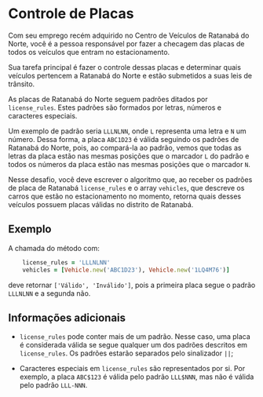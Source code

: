 # Controle de Placas

Com seu emprego recém adquirido no Centro de Veículos de Ratanabá do Norte, você é a pessoa responsável por fazer a checagem das placas de todos os veículos que entram no estacionamento.

Sua tarefa principal é fazer o controle dessas placas e determinar quais veículos pertencem a Ratanabá do Norte e estão submetidos a suas leis de trânsito.

As placas de Ratanabá do Norte seguem padrões ditados por `license_rules`. Estes padrões são formados por letras, números e caracteres especiais.

Um exemplo de padrão seria `LLLNLNN`, onde `L` representa uma letra e `N` um número. Dessa forma, a placa `ABC1D23` é válida seguindo os padrões de Ratanabá do Norte, pois, ao compará-la ao padrão, vemos que todas as letras da placa estão nas mesmas posições que o marcador `L` do padrão e todos os números da placa estão nas mesmas posições que o marcador `N`.

Nesse desafio, você deve escrever o algoritmo que, ao receber os padrões de placa de Ratanabá `license_rules` e o array `vehicles`, que descreve os carros que estão no estacionamento no momento, retorna quais desses veículos possuem placas válidas no distrito de Ratanabá.

## Exemplo

A chamada do método com:

```ruby
    license_rules = 'LLLNLNN'
    vehicles = [Vehicle.new('ABC1D23'), Vehicle.new('1LQ4M76')]
```

deve retornar `['Válido', 'Inválido']`, pois a primeira placa segue o padrão `LLLNLNN` e a segunda não.

## Informações adicionais


- `license_rules` pode conter mais de um padrão. Nesse caso, uma placa é considerada válida se segue qualquer um dos padrões descritos em `license_rules`. Os padrões estarão separados pelo sinalizador `||`;

- Caracteres especiais em `license_rules` são representados por si. Por exemplo, a placa `ABC$123` é válida pelo padrão `LLL$NNN`, mas não é válida pelo padrão `LLL-NNN`.

